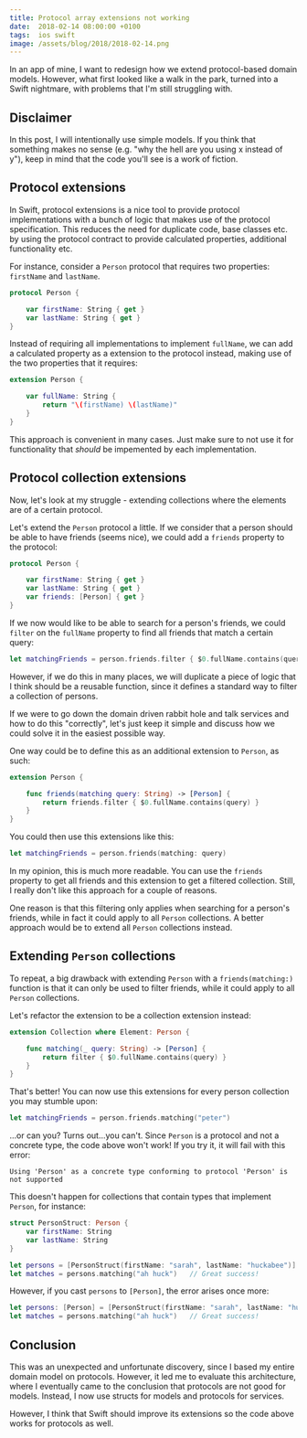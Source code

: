 ```yaml
---
title: Protocol array extensions not working
date:  2018-02-14 08:00:00 +0100
tags:  ios swift
image: /assets/blog/2018/2018-02-14.png
---
```


In an app of mine, I want to redesign how we extend protocol-based domain models.
However, what first looked like a walk in the park, turned into a Swift nightmare,
with problems that I'm still struggling with.


## Disclaimer

In this post, I will intentionally use simple models. If you think that something
makes no sense (e.g. "why the hell are you using x instead of y"), keep in mind
that the code you'll see is a work of fiction.


## Protocol extensions

In Swift, protocol extensions is a nice tool to provide protocol implementations
with a bunch of logic that makes use of the protocol specification. This reduces
the need for duplicate code, base classes etc. by using the protocol contract to
provide calculated properties, additional functionality etc.

For instance, consider a `Person` protocol that requires two properties: `firstName`
and `lastName`. 

```swift
protocol Person {

    var firstName: String { get }
    var lastName: String { get }
}
```

Instead of requiring all implementations to implement `fullName`, we can add a
calculated property as a extension to the protocol instead, making use of the two
properties that it requires:

```swift
extension Person {

    var fullName: String {
        return "\(firstName) \(lastName)"
    }
}
```

This approach is convenient in many cases. Just make sure to not use it for
functionality that *should* be impemented by each implementation.


## Protocol collection extensions

Now, let's look at my struggle - extending collections where the elements are of
a certain protocol.

Let's extend the `Person` protocol a little. If we consider that a person should
be able to have friends (seems nice), we could add a `friends` property to the
protocol:

```swift
protocol Person {

    var firstName: String { get }
    var lastName: String { get }
    var friends: [Person] { get }
}
```

If we now would like to be able to search for a person's friends, we could
`filter` on the `fullName` property to find all friends that match a certain query:

```swift
let matchingFriends = person.friends.filter { $0.fullName.contains(query) }
```

However, if we do this in many places, we will duplicate a piece of logic that I
think should be a reusable function, since it defines a standard way to filter a
collection of persons.

If we were to go down the domain driven rabbit hole and talk services and how to
do this "correctly", let's just keep it simple and discuss how we could solve it
in the easiest possible way. 

One way could be to define this as an additional extension to `Person`, as such:

```swift
extension Person {

    func friends(matching query: String) -> [Person] {
        return friends.filter { $0.fullName.contains(query) }
    }
}
```

You could then use this extensions like this:

```swift
let matchingFriends = person.friends(matching: query)
```

In my opinion, this is much more readable. You can use the `friends` property to
get all friends and this extension to get a filtered collection. Still, I really
don't like this approach for a couple of reasons. 

One reason is that this filtering only applies when searching for a person's 
friends, while in fact it could apply to all `Person` collections. A better approach
would be to extend all `Person` collections instead.


## Extending `Person` collections

To repeat, a big drawback with extending `Person` with a `friends(matching:)` 
function is that it can only be used to filter friends, while it could apply to
all `Person` collections.

Let's refactor the extension to be a collection extension instead:

```swift
extension Collection where Element: Person {

    func matching(_ query: String) -> [Person] {
        return filter { $0.fullName.contains(query) }
    }
}
```

That's better! You can now use this extensions for every person collection you may
stumble upon:

```swift
let matchingFriends = person.friends.matching("peter")
```

...or can you? Turns out...you can't. Since `Person` is a protocol and not a concrete 
type, the code above won't work! If you try it, it will fail with this error:

```
Using 'Person' as a concrete type conforming to protocol 'Person' is not supported
```

This doesn't happen for collections that contain types that implement `Person`, for
instance:

```swift
struct PersonStruct: Person {
    var firstName: String
    var lastName: String
}

let persons = [PersonStruct(firstName: "sarah", lastName: "huckabee")]
let matches = persons.matching("ah huck")   // Great success!
```

However, if you cast `persons` to `[Person]`, the error arises once more:

```swift
let persons: [Person] = [PersonStruct(firstName: "sarah", lastName: "huckabee")]
let matches = persons.matching("ah huck")   // Great success!
```


## Conclusion

This was an unexpected and unfortunate discovery, since I based my entire domain
model on protocols. However, it led me to evaluate this architecture, where I
eventually came to the conclusion that protocols are not good for models. Instead,
I now use structs for models and protocols for services.

However, I think that Swift should improve its extensions so the code above works
for protocols as well.